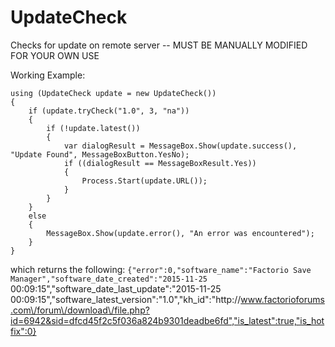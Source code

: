 # UpdateCheck
Checks for update on remote server -- MUST BE MANUALLY MODIFIED FOR YOUR OWN USE

Working Example:

```
using (UpdateCheck update = new UpdateCheck())
{
    if (update.tryCheck("1.0", 3, "na"))
    {
        if (!update.latest())
        {
            var dialogResult = MessageBox.Show(update.success(), "Update Found", MessageBoxButton.YesNo);
            if ((dialogResult == MessageBoxResult.Yes))
            {
                Process.Start(update.URL());
            }
        }
    }
    else
    {
        MessageBox.Show(update.error(), "An error was encountered");
    }
}
```
which returns the following:
`{"error":0,"software_name":"Factorio Save Manager","software_date_created":"2015-11-25` 00:09:15","software_date_last_update":"2015-11-25 00:09:15","software_latest_version":"1.0","kh_id":"http:\/\/www.factorioforums.com\/forum\/download\/file.php?id=6942&sid=dfcd45f2c5f036a824b9301deadbe6fd","is_latest":true,"is_hotfix":0}
